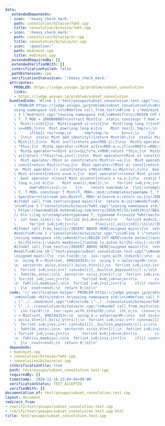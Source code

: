 ```yaml
---
data:
  _extendedDependsOn:
  - icon: ':heavy_check_mark:'
    path: convolution/bitwise/fwht.cpp
    title: convolution/bitwise/fwht.cpp
  - icon: ':heavy_check_mark:'
    path: convolution/bitwise/or.cpp
    title: convolution/bitwise/or.cpp
  - icon: ':question:'
    path: mod/mint.cpp
    title: mod/mint.cpp
  _extendedRequiredBy: []
  _extendedVerifiedWith: []
  _isVerificationFailed: false
  _pathExtension: cpp
  _verificationStatusIcon: ':heavy_check_mark:'
  attributes:
    PROBLEM: https://judge.yosupo.jp/problem/subset_convolution
    links:
    - https://judge.yosupo.jp/problem/subset_convolution
  bundledCode: "#line 1 \"test/yosupo/subset_convolution.test.cpp\"\n// verification-helper:\
    \ PROBLEM https://judge.yosupo.jp/problem/subset_convolution\n\n#include <bits/stdc++.h>\n\
    using namespace std;\n\n#define call_from_test\n#line 1 \"mod/mint.cpp\"\n\n#line\
    \ 3 \"mod/mint.cpp\"\nusing namespace std;\n#endif\n\n//BEGIN CUT HERE\ntemplate<typename\
    \ T, T MOD = 1000000007>\nstruct Mint{\n  static constexpr T mod = MOD;\n  T v;\n\
    \  Mint():v(0){}\n  Mint(signed v):v(v){}\n  Mint(long long t){v=t%MOD;if(v<0)\
    \ v+=MOD;}\n\n  Mint pow(long long k){\n    Mint res(1),tmp(v);\n    while(k){\n\
    \      if(k&1) res*=tmp;\n      tmp*=tmp;\n      k>>=1;\n    }\n    return res;\n\
    \  }\n\n  static Mint add_identity(){return Mint(0);}\n  static Mint mul_identity(){return\
    \ Mint(1);}\n\n  Mint inv(){return pow(MOD-2);}\n\n  Mint& operator+=(Mint a){v+=a.v;if(v>=MOD)v-=MOD;return\
    \ *this;}\n  Mint& operator-=(Mint a){v+=MOD-a.v;if(v>=MOD)v-=MOD;return *this;}\n\
    \  Mint& operator*=(Mint a){v=1LL*v*a.v%MOD;return *this;}\n  Mint& operator/=(Mint\
    \ a){return (*this)*=a.inv();}\n\n  Mint operator+(Mint a) const{return Mint(v)+=a;}\n\
    \  Mint operator-(Mint a) const{return Mint(v)-=a;}\n  Mint operator*(Mint a)\
    \ const{return Mint(v)*=a;}\n  Mint operator/(Mint a) const{return Mint(v)/=a;}\n\
    \n  Mint operator-() const{return v?Mint(MOD-v):Mint(v);}\n\n  bool operator==(const\
    \ Mint a)const{return v==a.v;}\n  bool operator!=(const Mint a)const{return v!=a.v;}\n\
    \  bool operator <(const Mint a)const{return v <a.v;}\n\n  static Mint comb(long\
    \ long n,int k){\n    Mint num(1),dom(1);\n    for(int i=0;i<k;i++){\n      num*=Mint(n-i);\n\
    \      dom*=Mint(i+1);\n    }\n    return num/dom;\n  }\n};\ntemplate<typename\
    \ T, T MOD> constexpr T Mint<T, MOD>::mod;\ntemplate<typename T, T MOD>\nostream&\
    \ operator<<(ostream &os,Mint<T, MOD> m){os<<m.v;return os;}\n//END CUT HERE\n\
    #ifndef call_from_test\nsigned main(){\n  return 0;\n}\n#endif\n#line 1 \"convolution/bitwise/fwht.cpp\"\
    \n\n#line 3 \"convolution/bitwise/fwht.cpp\"\nusing namespace std;\n#endif\n//\
    \ https://kazuma8128.hatenablog.com/entry/2018/05/31/144519\n//BEGIN CUT HERE\n\
    // O(n \\log n)\ntemplate<typename T, typename F>\nvoid fwht(vector<T> &as,F f){\n\
    \  int n=as.size();\n  for(int d=1;d<n;d<<=1)\n    for(int m=d<<1,i=0;i<n;i+=m)\n\
    \      for(int j=0;j<d;j++)\n        f(as[i+j],as[i+j+d]);\n}\n//END CUT HERE\n\
    #ifndef call_from_test\n//INSERT ABOVE HERE\nsigned main(){\n  return 0;\n}\n\
    #endif\n#line 1 \"convolution/bitwise/or.cpp\"\n\n#line 3 \"convolution/bitwise/or.cpp\"\
    \nusing namespace std;\n#endif\n//BEGIN CUT HERE\nauto zeta=[](auto& lo,auto&\
    \ hi){hi+=lo;};\nauto moebius=[](auto& lo,auto& hi){hi-=lo;};\n//END CUT HERE\n\
    #ifndef call_from_test\n//INSERT ABOVE HERE\nsigned main(){\n  return 0;\n}\n\
    #endif\n#line 10 \"test/yosupo/subset_convolution.test.cpp\"\n#undef call_from_test\n\
    \nsigned main(){\n  cin.tie(0);\n  ios::sync_with_stdio(0);\n\n  int n;\n  cin>>n;\n\
    \n  using M = Mint<int, 998244353>;\n  using V = valarray<M>;\n\n  int sz=1<<n;\n\
    \n  vector<V> as(sz,V(n+1)),bs(sz,V(n+1));\n  for(int i=0;i<sz;i++) cin>>as[i][__builtin_popcount(i)].v;\n\
    \  for(int i=0;i<sz;i++) cin>>bs[i][__builtin_popcount(i)].v;\n\n  fwht(as,zeta);\n\
    \  fwht(bs,zeta);\n\n  vector<V> cs(sz,V(n+1));\n  for(int i=0;i<sz;i++)\n   \
    \ for(int j=0;j<=n;j++)\n      for(int k=0;j+k<=n;k++)\n        cs[i][j+k]+=as[i][j]*bs[i][k];\n\
    \n  fwht(cs,moebius);\n\n  for(int i=0;i<sz;i++){\n    if(i) cout<<' ';\n    cout<<cs[i][__builtin_popcount(i)];\n\
    \  }\n  cout<<endl;\n  return 0;\n}\n"
  code: "// verification-helper: PROBLEM https://judge.yosupo.jp/problem/subset_convolution\n\
    \n#include <bits/stdc++.h>\nusing namespace std;\n\n#define call_from_test\n#include\
    \ \"../../mod/mint.cpp\"\n#include \"../../convolution/bitwise/fwht.cpp\"\n#include\
    \ \"../../convolution/bitwise/or.cpp\"\n#undef call_from_test\n\nsigned main(){\n\
    \  cin.tie(0);\n  ios::sync_with_stdio(0);\n\n  int n;\n  cin>>n;\n\n  using M\
    \ = Mint<int, 998244353>;\n  using V = valarray<M>;\n\n  int sz=1<<n;\n\n  vector<V>\
    \ as(sz,V(n+1)),bs(sz,V(n+1));\n  for(int i=0;i<sz;i++) cin>>as[i][__builtin_popcount(i)].v;\n\
    \  for(int i=0;i<sz;i++) cin>>bs[i][__builtin_popcount(i)].v;\n\n  fwht(as,zeta);\n\
    \  fwht(bs,zeta);\n\n  vector<V> cs(sz,V(n+1));\n  for(int i=0;i<sz;i++)\n   \
    \ for(int j=0;j<=n;j++)\n      for(int k=0;j+k<=n;k++)\n        cs[i][j+k]+=as[i][j]*bs[i][k];\n\
    \n  fwht(cs,moebius);\n\n  for(int i=0;i<sz;i++){\n    if(i) cout<<' ';\n    cout<<cs[i][__builtin_popcount(i)];\n\
    \  }\n  cout<<endl;\n  return 0;\n}\n"
  dependsOn:
  - mod/mint.cpp
  - convolution/bitwise/fwht.cpp
  - convolution/bitwise/or.cpp
  isVerificationFile: true
  path: test/yosupo/subset_convolution.test.cpp
  requiredBy: []
  timestamp: '2020-12-16 13:04:04+09:00'
  verificationStatus: TEST_ACCEPTED
  verifiedWith: []
documentation_of: test/yosupo/subset_convolution.test.cpp
layout: document
redirect_from:
- /verify/test/yosupo/subset_convolution.test.cpp
- /verify/test/yosupo/subset_convolution.test.cpp.html
title: test/yosupo/subset_convolution.test.cpp
---
```

